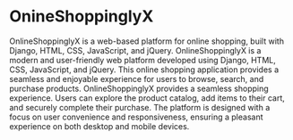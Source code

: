# OnineShoppinglyX
OnlineShoppinglyX is a web-based platform for online shopping, built with Django, HTML, CSS, JavaScript, and jQuery. OnlineShoppinglyX is a modern and user-friendly web platform developed using Django, HTML, CSS, JavaScript, and jQuery. This online shopping application provides a seamless and enjoyable experience for users to browse, search, and purchase products. OnlineShoppinglyX provides a seamless shopping experience. Users can explore the product catalog, add items to their cart, and securely complete their purchase. The platform is designed with a focus on user convenience and responsiveness, ensuring a pleasant experience on both desktop and mobile devices.
